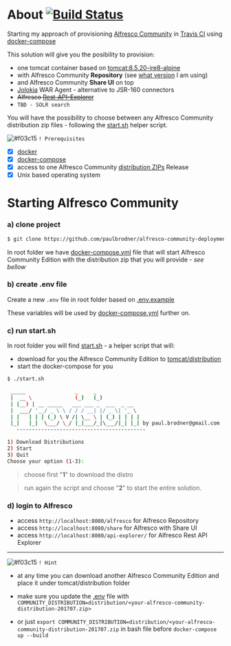 # About [![Build Status](https://travis-ci.org/paulbrodner/alfresco-community-deployment.svg?branch=5.2.N)](https://travis-ci.org/paulbrodner/alfresco-community-deployment)

Starting my approach of provisioning [Alfresco Community](https://community.alfresco.com/docs/DOC-7050-alfresco-community-edition-201707-ga-file-list) in [Travis CI](https://travis-ci.org/paulbrodner/alfresco-community-deployment.svg?branch=5.2.N) using [docker-compose](https://docs.docker.com/compose/)

This solution will give you the posibility to provision:
* one tomcat container based on [tomcat:8.5.20-jre8-alpine](https://hub.docker.com/r/library/tomcat/tags/)
* with Alfresco Community **Repository** (see [what version](https://github.com/paulbrodner/alfresco-community-deployment/blob/5.2.N/.travis.yml#L2) I am using)
* and Alfresco Community **Share UI** on top
* [Jolokia](https://jolokia.org) WAR Agent - alternative to JSR-160 connectors
* ~~Alfresco [Rest-API-Explorer](https://github.com/Alfresco/rest-api-explorer)~~
* `TBD - SOLR search`
  
You will have the possibility to choose between any Alfresco Community distribution zip files - following the [start.sh](start.sh) helper script.


![#f03c15](https://placehold.it/15/f03c15/000000?text=+) `! Prerequisites` 
- [x] [docker](https://docs.docker.com/engine/installation/)
- [x] [docker-compose](https://docs.docker.com/compose/)
- [x] access to one Alfresco Community [distribution ZIPs](https://community.alfresco.com/community/ecm) Release
- [x] Unix based operating system

# Starting Alfresco Community

### a) clone project

```bash
$ git clone https://github.com/paulbrodner/alfresco-community-deployment.git
```

In root folder we have [docker-compose.yml](docker-compose.yml) file that will start Alfresco Community Edition with the distribution zip that you will provide - _see bellow_

### b) create .env file

Create a new `.env` file in root folder based on [.env.example](.env.example)

These variables will be used by [docker-compose.yml](docker-compose.yml) further on.

### c) run start.sh

In root folder you will find [start.sh](start.sh) - a helper script that will:
* download for you the Alfresco Community Edition to [tomcat/distribution](tomcat/distribution)
* start the docker-compose for you

```bash
$ ./start.sh

 _____                _     _
 |  __ \              (_)   (_)
 | |__) | __ _____   ___ ___ _  ___  _ __
 |  ___/ '__/ _ \ \ / / / __| |/ _ \| '_ \
 | |   | | | (_) \ V /| \__ \ | (_) | | | |
 |_|   |_|  \___/ \_/ |_|___/_|\___/|_| |_| by paul.brodner@gmail.com
   ------------------------------------------

1) Download Distributions  
2) Start
3) Quit
Choose your option (1-3):
```

> choose first "**1**" to download the distro

> run again the script and choose "**2**" to start the entire solution.

### d) login to Alfresco
* access `http://localhost:8080/alfresco` for Alfresco Repository
* access `http://localhost:8080/share` for Alfresco with Share UI
* access `http://localhost:8080/api-explorer/` for Alfresco Rest API Explorer
---
![#f03c15](https://placehold.it/15/f03c15/000000?text=+) `! Hint` 
* at any time you can download another Alfresco Community Edition and place it under tomcat/distribution folder

* make sure you update the [.env](.env) file with `COMMUNITY_DISTRIBUTION=distribution/<your-alfresco-community-distribution-201707.zip>`

* or just `export COMMUNITY_DISTRIBUTION=distribution/<your-alfresco-community-distribution-201707.zip` in bash file before `docker-compose up --build`
